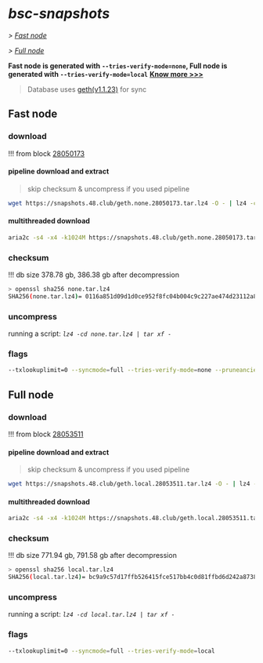 # *bsc-snapshots*


*\> [Fast node](#fast-node)*

*\> [Full node](#full-node)*

**Fast node is generated with `--tries-verify-mode=none`, Full node is generated with `--tries-verify-mode=local`**
**[Know more >>>](https://github.com/bnb-chain/bsc/pull/926)**

> Database uses [geth(v1.1.23)](https://github.com/bnb-chain/bsc/releases/tag/v1.1.23) for sync


## Fast node

### download

<!-- begin_none -->

!!! from block [28050173](https://bscscan.com/block/28050173)

#### pipeline download and extract
> skip checksum & uncompress if you used pipeline
```bash
wget https://snapshots.48.club/geth.none.28050173.tar.lz4 -O - | lz4 -cd | tar xf -
```

#### multithreaded download

```bash
aria2c -s4 -x4 -k1024M https://snapshots.48.club/geth.none.28050173.tar.lz4 -o none.tar.lz4
```


### checksum

!!! db size 378.78 gb, 386.38 gb after decompression
```bash
> openssl sha256 none.tar.lz4
SHA256(none.tar.lz4)= 0116a851d09d1d0ce952f8fc04b004c9c227ae474d23112a870b1fda5bade5eb
```

<!-- end_none -->

### uncompress


running a script: _`lz4 -cd none.tar.lz4 | tar xf -`_


### flags


```bash
--txlookuplimit=0 --syncmode=full --tries-verify-mode=none --pruneancient=true --diffblock=5000
```


## Full node


### download

<!-- begin_local -->

!!! from block [28053511](https://bscscan.com/block/28053511)

#### pipeline download and extract
> skip checksum & uncompress if you used pipeline
```bash
wget https://snapshots.48.club/geth.local.28053511.tar.lz4 -O - | lz4 -cd | tar xf -
```

#### multithreaded download

```bash
aria2c -s4 -x4 -k1024M https://snapshots.48.club/geth.local.28053511.tar.lz4 -o local.tar.lz4
```


### checksum

!!! db size 771.94 gb, 791.58 gb after decompression
```bash
> openssl sha256 local.tar.lz4
SHA256(local.tar.lz4)= bc9a9c57d17ffb526415fce517bb4c0d81ffbd6d242a8738f75242f96f9123e5
```

<!-- end_local -->


### uncompress


running a script: _`lz4 -cd local.tar.lz4 | tar xf -`_


### flags


```bash
--txlookuplimit=0 --syncmode=full --tries-verify-mode=local
```
